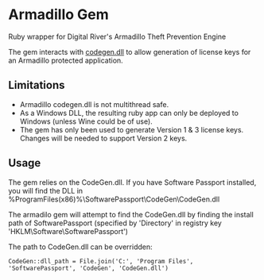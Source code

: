 Armadillo Gem
==============

Ruby wrapper for Digital River&#39;s Armadillo Theft Prevention Engine

The gem interacts with [codegen.dll](http://www.siliconrealms.com/API/index.html?codegen_dll.htm) to allow generation of license keys for an Armadillo protected application.

Limitations
-----------

- Armadillo codegen.dll is not multithread safe.
- As a Windows DLL, the resulting ruby app can only be deployed to Windows (unless Wine could be of use).
- The gem has only been used to generate Version 1 & 3 license keys. Changes will be needed to support Version 2 keys.

Usage
-----

The gem relies on the CodeGen.dll. If you have Software Passport installed, you will find the DLL in %ProgramFiles(x86)%\SoftwarePassport\CodeGen\CodeGen.dll

The armadilo gem will attempt to find the CodeGen.dll by finding the install path of SoftwarePassport (specified by 'Directory' in registry key 'HKLM\Software\SoftwarePassport')

The path to CodeGen.dll can be overridden:
    
    CodeGen::dll_path = File.join('C:', 'Program Files', 'SoftwarePassport', 'CodeGen', 'CodeGen.dll')


